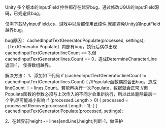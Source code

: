 ﻿Unity 多个版本的InputField 控件都存在越界bug。通过修改UGUI的InputField源码，已规避此bug。

仅需下载MyInputField.cs，游戏中以后都使用此控件,就能避免Unity的InputField 越界bug。

bug原因：
cachedInputTextGenerator.Populate(processed, settings); （TextGenerator.Populate）内部有bug，执行后偶尔出现 cachedInputTextGenerator.lineCount == 3,但cachedInputTextGenerator.lines.Count == 0，造成DetermineCharacterLine返回-1， 使得数组越界。

解决方法：
1、添加如下代码
                    if (cachedInputTextGenerator.lineCount != cachedInputTextGenerator.lines.Count)
                    {
                        //Populate函数偶然会出bug，造成lineCount ！= lines.Count。若能再执行一次Populate，数据就会正常
                        //但Populate函数的参数必须与上次传入的不同才会重新执行，所以此处删除最后一个字,尽可能减小影响
                        if (processed.Length > 0)
                        {
                            processed = processed.Remove(processed.Length - 1);
                        }
                    }
                    cachedInputTextGenerator.Populate(processed, settings); 

2、在越界前height -= lines[endLine].height;判断-1，做保护

